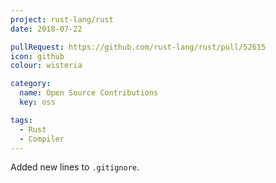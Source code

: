 ```yaml
---
project: rust-lang/rust
date: 2018-07-22

pullRequest: https://github.com/rust-lang/rust/pull/52615
icon: github
colour: wisteria

category:
  name: Open Source Contributions
  key: oss

tags:
  - Rust
  - Compiler
---
```

Added new lines to `.gitignore`.
